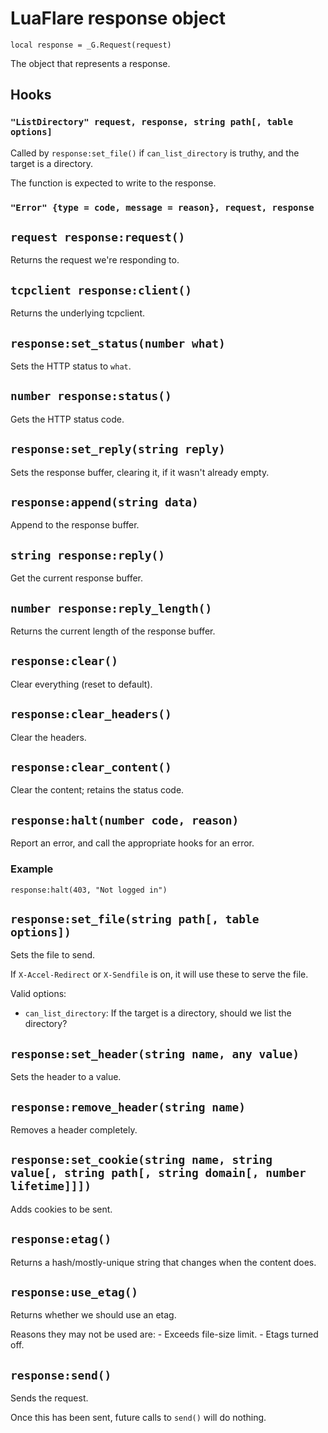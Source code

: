 # LuaFlare response object

`local response = _G.Request(request)`

The object that represents a response.

## Hooks

### `"ListDirectory" request, response, string path[, table options]`

Called by `response:set_file()` if `can_list_directory` is truthy, and the target is a directory.

The function is expected to write to the response.

### `"Error" {type = code, message = reason}, request, response`



## `request response:request()`

Returns the request we're responding to.

## `tcpclient response:client()`

Returns the underlying tcpclient.

## `response:set_status(number what)`

Sets the HTTP status to `what`.

## `number response:status()`

Gets the HTTP status code.

## `response:set_reply(string reply)`

Sets the response buffer, clearing it, if it wasn't already empty.

## `response:append(string data)`

Append to the response buffer.

## `string response:reply()`

Get the current response buffer.

## `number response:reply_length()`

Returns the current length of the response buffer.

## `response:clear()`

Clear everything (reset to default).

## `response:clear_headers()`

Clear the headers.

## `response:clear_content()`

Clear the content; retains the status code.

## `response:halt(number code, reason)`

Report an error, and call the appropriate hooks for an error.

### Example

    response:halt(403, "Not logged in")

## `response:set_file(string path[, table options])`

Sets the file to send.

If `X-Accel-Redirect` or `X-Sendfile` is on, it will use these to serve the file.

Valid options:

- `can_list_directory`:
	If the target is a directory, should we list the directory?

## `response:set_header(string name, any value)`

Sets the header to a value.

## `response:remove_header(string name)`

Removes a header completely.

## `response:set_cookie(string name, string value[, string path[, string domain[, number lifetime]]])`

Adds cookies to be sent.

## `response:etag()`

Returns a hash/mostly-unique string that changes when the content does.

## `response:use_etag()`

Returns whether we should use an etag.

Reasons they may not be used are:
	- Exceeds file-size limit.
	- Etags turned off.

## `response:send()`

Sends the request.

Once this has been sent, future calls to `send()` will do nothing.
